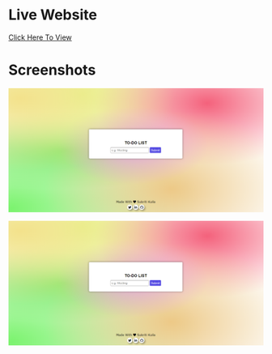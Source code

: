 # Live Website 
[Click Here To View](https://todolist-sukriti.netlify.com)

# Screenshots
![demo-1](https://github.com/sukriti-kuila/TO-DO-List/blob/main/demo-1.png)

![demo-2](https://github.com/sukriti-kuila/TO-DO-List/blob/main/demo-1.png)
